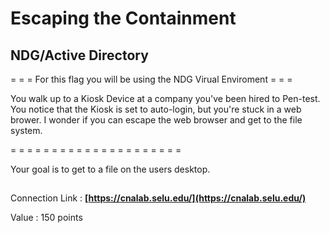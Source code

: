 # Escaping the Containment
## NDG/Active Directory


= = = For this flag you will be using the NDG Virual Enviroment = = =

You walk up to a Kiosk Device at a company you've been hired to Pen-test. You notice that the Kiosk is set to auto-login, but you're stuck in a web brower. I wonder if you can escape the web browser and get to the file system. 

= = = = = = = = = = = = = = = = = = = = =

Your goal is to get to a file on the users desktop. 

##
Connection Link : 
**[https://cnalab.selu.edu/](https://cnalab.selu.edu/)**

Value : 150 points